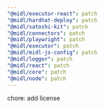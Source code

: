 ```yaml
---
"@midl/executor-react": patch
"@midl/hardhat-deploy": patch
"@midl/satoshi-kit": patch
"@midl/connectors": patch
"@midl/playwright": patch
"@midl/executor": patch
"@midl/midl-js-config": patch
"@midl/logger": patch
"@midl/react": patch
"@midl/core": patch
"@midl/node": patch
---
```


chore: add license
